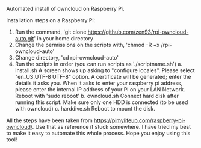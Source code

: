 Automated install of owncloud on Raspberry Pi.

Installation steps on a Raspberry Pi:

1. Run the command, 'git clone https://github.com/zen93/rpi-owncloud-auto.git' in your home directory
2. Change the permissions on the scripts with, 'chmod -R +x /rpi-owncloud-auto'
3. Change directory, 'cd rpi-owncloud-auto'
4. Run the scripts in order (you can run scripts as './scriptname.sh')
  a. install.sh
     A screen shows up asking to "configure locales". Please select "en_US.UTF-8 UTF-8" option.
     A certificate will be generated; enter the details it asks you.
     When it asks to enter your raspberry pi address, please enter the internal IP address of your Pi on your LAN Network.
     Reboot with 'sudo reboot'
  b. owncloud.sh
     Connect hard disk after running this script. Make sure only one HDD is connected (to be used with owncloud)
  c. harddive.sh
     Reboot to mount the disk.

All the steps have been taken from https://pimylifeup.com/raspberry-pi-owncloud/.
Use that as reference if stuck somewhere.
I have tried my best to make it easy to automate this whole process. Hope you enjoy using this tool!
